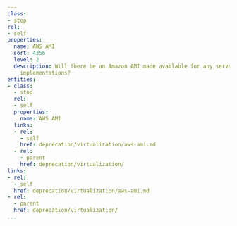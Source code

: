 ```yaml
---
class:
- stop
rel:
- self
properties:
  name: AWS AMI
  sort: 4356
  level: 2
  description: Will there be an Amazon AMI made available for any server or client
    implementations?
entities:
- class:
  - stop
  rel:
  - self
  properties:
    name: AWS AMI
  links:
  - rel:
    - self
    href: deprecation/virtualization/aws-ami.md
  - rel:
    - parent
    href: deprecation/virtualization/
links:
- rel:
  - self
  href: deprecation/virtualization/aws-ami.md
- rel:
  - parent
  href: deprecation/virtualization/
...
```

